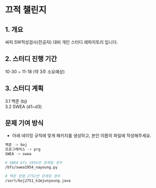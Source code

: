# 끄적 챌린지

## **1. 개요**
   싸피 SW적성검사(전공자) 대비 개인 스터디 레파지토리 입니다.

## **2. 스터디 진행 기간**
   10-30 ~ 11-18 (약 3주 소요예상)

## **3. 스터디 계획**
  3.1 백준 (bj)
  </br>3.2 SWEA (d1~d3)

## 문제 기여 방식

- 아래 네이밍 규칙에 맞게 패키지를 생성하고, 본인 이름의 파일에 작성해주세요.

```bash
백준 -> boj
프로그래머스 -> prg
SWEA -> swea

# SWEA bfs 1954번 문제일 경우
/bfs/swea1954_nayoung.py

# 백준 정렬 2751번 문제일 경우
/sort/boj2751_k1mjunyoung.java
```